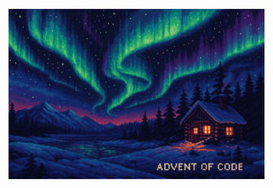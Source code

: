 ![AOC](https://github.com/Marques-079/Advent-of-Code-2024---No-imports/blob/2154a66b6990decde1fcc26b7da34f2e6ba90f3e/Aoc.png)

